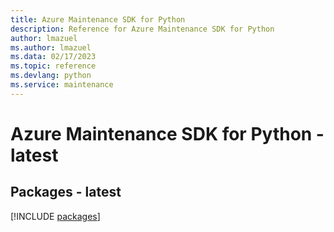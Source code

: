 ```yaml
---
title: Azure Maintenance SDK for Python
description: Reference for Azure Maintenance SDK for Python
author: lmazuel
ms.author: lmazuel
ms.data: 02/17/2023
ms.topic: reference
ms.devlang: python
ms.service: maintenance
---
```

# Azure Maintenance SDK for Python - latest
## Packages - latest
[!INCLUDE [packages](maintenance-index.md)]
